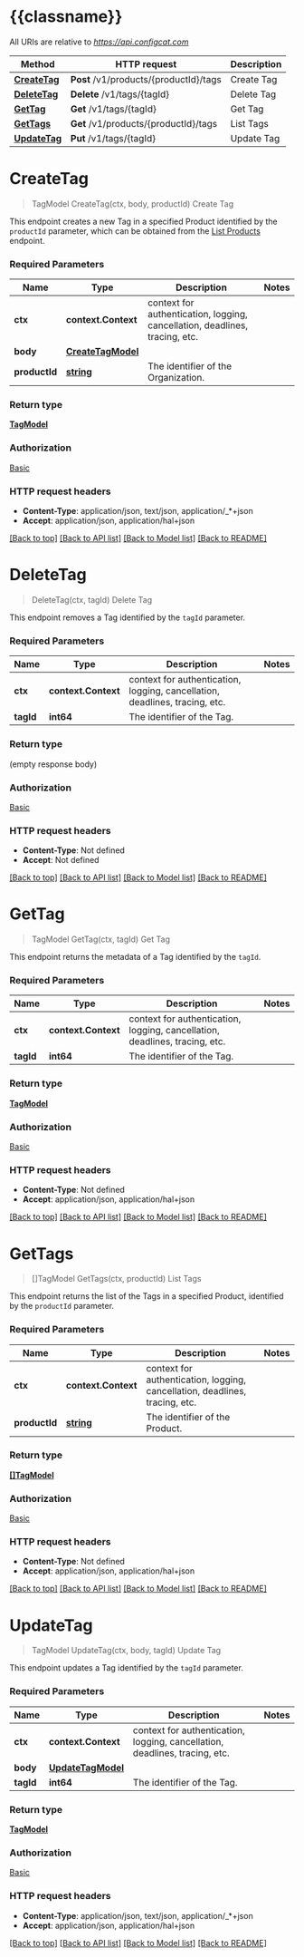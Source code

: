 # {{classname}}

All URIs are relative to *https://api.configcat.com*

Method | HTTP request | Description
------------- | ------------- | -------------
[**CreateTag**](TagsApi.md#CreateTag) | **Post** /v1/products/{productId}/tags | Create Tag
[**DeleteTag**](TagsApi.md#DeleteTag) | **Delete** /v1/tags/{tagId} | Delete Tag
[**GetTag**](TagsApi.md#GetTag) | **Get** /v1/tags/{tagId} | Get Tag
[**GetTags**](TagsApi.md#GetTags) | **Get** /v1/products/{productId}/tags | List Tags
[**UpdateTag**](TagsApi.md#UpdateTag) | **Put** /v1/tags/{tagId} | Update Tag

# **CreateTag**
> TagModel CreateTag(ctx, body, productId)
Create Tag

This endpoint creates a new Tag in a specified Product  identified by the `productId` parameter, which can be obtained from the [List Products](#operation/get-products) endpoint.

### Required Parameters

Name | Type | Description  | Notes
------------- | ------------- | ------------- | -------------
 **ctx** | **context.Context** | context for authentication, logging, cancellation, deadlines, tracing, etc.
  **body** | [**CreateTagModel**](CreateTagModel.md)|  | 
  **productId** | [**string**](.md)| The identifier of the Organization. | 

### Return type

[**TagModel**](TagModel.md)

### Authorization

[Basic](../README.md#Basic)

### HTTP request headers

 - **Content-Type**: application/json, text/json, application/_*+json
 - **Accept**: application/json, application/hal+json

[[Back to top]](#) [[Back to API list]](../README.md#documentation-for-api-endpoints) [[Back to Model list]](../README.md#documentation-for-models) [[Back to README]](../README.md)

# **DeleteTag**
> DeleteTag(ctx, tagId)
Delete Tag

This endpoint removes a Tag identified by the `tagId` parameter.

### Required Parameters

Name | Type | Description  | Notes
------------- | ------------- | ------------- | -------------
 **ctx** | **context.Context** | context for authentication, logging, cancellation, deadlines, tracing, etc.
  **tagId** | **int64**| The identifier of the Tag. | 

### Return type

 (empty response body)

### Authorization

[Basic](../README.md#Basic)

### HTTP request headers

 - **Content-Type**: Not defined
 - **Accept**: Not defined

[[Back to top]](#) [[Back to API list]](../README.md#documentation-for-api-endpoints) [[Back to Model list]](../README.md#documentation-for-models) [[Back to README]](../README.md)

# **GetTag**
> TagModel GetTag(ctx, tagId)
Get Tag

This endpoint returns the metadata of a Tag  identified by the `tagId`.

### Required Parameters

Name | Type | Description  | Notes
------------- | ------------- | ------------- | -------------
 **ctx** | **context.Context** | context for authentication, logging, cancellation, deadlines, tracing, etc.
  **tagId** | **int64**| The identifier of the Tag. | 

### Return type

[**TagModel**](TagModel.md)

### Authorization

[Basic](../README.md#Basic)

### HTTP request headers

 - **Content-Type**: Not defined
 - **Accept**: application/json, application/hal+json

[[Back to top]](#) [[Back to API list]](../README.md#documentation-for-api-endpoints) [[Back to Model list]](../README.md#documentation-for-models) [[Back to README]](../README.md)

# **GetTags**
> []TagModel GetTags(ctx, productId)
List Tags

This endpoint returns the list of the Tags in a  specified Product, identified by the `productId` parameter.

### Required Parameters

Name | Type | Description  | Notes
------------- | ------------- | ------------- | -------------
 **ctx** | **context.Context** | context for authentication, logging, cancellation, deadlines, tracing, etc.
  **productId** | [**string**](.md)| The identifier of the Product. | 

### Return type

[**[]TagModel**](TagModel.md)

### Authorization

[Basic](../README.md#Basic)

### HTTP request headers

 - **Content-Type**: Not defined
 - **Accept**: application/json, application/hal+json

[[Back to top]](#) [[Back to API list]](../README.md#documentation-for-api-endpoints) [[Back to Model list]](../README.md#documentation-for-models) [[Back to README]](../README.md)

# **UpdateTag**
> TagModel UpdateTag(ctx, body, tagId)
Update Tag

This endpoint updates a Tag identified by the `tagId` parameter.

### Required Parameters

Name | Type | Description  | Notes
------------- | ------------- | ------------- | -------------
 **ctx** | **context.Context** | context for authentication, logging, cancellation, deadlines, tracing, etc.
  **body** | [**UpdateTagModel**](UpdateTagModel.md)|  | 
  **tagId** | **int64**| The identifier of the Tag. | 

### Return type

[**TagModel**](TagModel.md)

### Authorization

[Basic](../README.md#Basic)

### HTTP request headers

 - **Content-Type**: application/json, text/json, application/_*+json
 - **Accept**: application/json, application/hal+json

[[Back to top]](#) [[Back to API list]](../README.md#documentation-for-api-endpoints) [[Back to Model list]](../README.md#documentation-for-models) [[Back to README]](../README.md)


